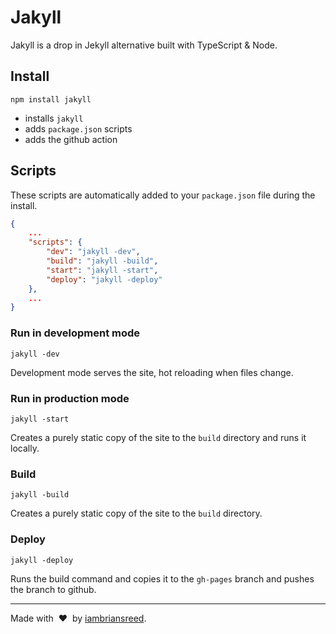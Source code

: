 # Jakyll

Jakyll is a drop in Jekyll alternative built with TypeScript & Node.

## Install

`npm install jakyll`

-   installs `jakyll`
-   adds `package.json` scripts
-   adds the github action

## Scripts

These scripts are automatically added to your `package.json` file during the install.

```json
{
    ...
    "scripts": {
        "dev": "jakyll -dev",
        "build": "jakyll -build",
        "start": "jakyll -start",
        "deploy": "jakyll -deploy"
    },
    ...
}
```

### Run in development mode

`jakyll -dev`

Development mode serves the site, hot reloading when files change.

### Run in production mode

`jakyll -start`

Creates a purely static copy of the site to the `build` directory and runs it locally.

### Build

`jakyll -build`

Creates a purely static copy of the site to the `build` directory.

### Deploy

`jakyll -deploy`

Runs the build command and copies it to the `gh-pages` branch and pushes the branch to github.

---

Made with&nbsp;&nbsp;❤️&nbsp;&nbsp;by [iambriansreed](https://iambrian.com).
